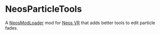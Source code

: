 # NeosParticleTools

A [NeosModLoader](https://github.com/neos-modding-group/NeosModLoader) mod for [Neos VR](https://neos.com/) that adds better tools to edit particle fades.
